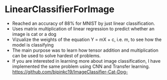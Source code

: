 # LinearClassifierForImage
- Reached an accuracy of 88% for MNIST by just linear classification.
- Uses matrix multiplication of linear regression to predict whether an image is cat or a dog
- Vizualize the weights of the equation Y = mX + c, i.e. m, to see how the model is classifying
- The main purpose was to learn how tensor addition and multiplication can be used to solve hardest of problems.
- If you are interested in learning more about image classification, I have implemented the same problem using CNN and Transfer learning.
https://github.com/bipinkc19/ImageClassifier-Cat-Dog-
